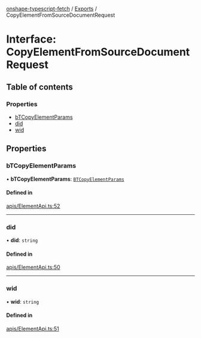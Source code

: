 [onshape-typescript-fetch](../README.md) / [Exports](../modules.md) / CopyElementFromSourceDocumentRequest

# Interface: CopyElementFromSourceDocumentRequest

## Table of contents

### Properties

- [bTCopyElementParams](CopyElementFromSourceDocumentRequest.md#btcopyelementparams)
- [did](CopyElementFromSourceDocumentRequest.md#did)
- [wid](CopyElementFromSourceDocumentRequest.md#wid)

## Properties

### bTCopyElementParams

• **bTCopyElementParams**: [`BTCopyElementParams`](BTCopyElementParams.md)

#### Defined in

[apis/ElementApi.ts:52](https://github.com/toebes/onshape-typescript-fetch/blob/3e11ae1/apis/ElementApi.ts#L52)

___

### did

• **did**: `string`

#### Defined in

[apis/ElementApi.ts:50](https://github.com/toebes/onshape-typescript-fetch/blob/3e11ae1/apis/ElementApi.ts#L50)

___

### wid

• **wid**: `string`

#### Defined in

[apis/ElementApi.ts:51](https://github.com/toebes/onshape-typescript-fetch/blob/3e11ae1/apis/ElementApi.ts#L51)
